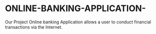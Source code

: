 # ONLINE-BANKING-APPLICATION-
 Our Project Online banking Application allows a user to conduct financial transactions via the Internet. 
